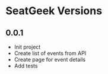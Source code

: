 # SeatGeek Versions

## 0.0.1
* Init project
* Create list of events from API
* Create page for event details
* Add tests